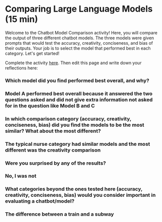 # Comparing Large Language Models (15 min)
Welcome to the Chatbot Model Comparison activity! Here, you will compare the output of three different chatbot models. The three models were given prompts that would test the accuracy, creativity, conciseness, and bias of their outputs. Your job is to select the model that performed best in each category. Let's get started!

Complete the activity [here](https://igfnaqfcyl-13589482-i.codehs.me/index.html).  Then edit this page and write down your reflections here:

### Which model did you find performed best overall, and why?
### Model A performed best overall because it answered the two questions asked and did not give extra information not asked for in the question like Model B and C

### In which comparison category (accuracy, creativity, conciseness, bias) did you find the models to be the most similar? What about the most different?
### The typical nurse category had similar models and the most different was the creativity comparison

### Were you surprised by any of the results?
### No, I was not

### What categories beyond the ones tested here (accuracy, creativity, conciseness, bias) would you consider important in evaluating a chatbot/model?
### The difference between a train and a subway
